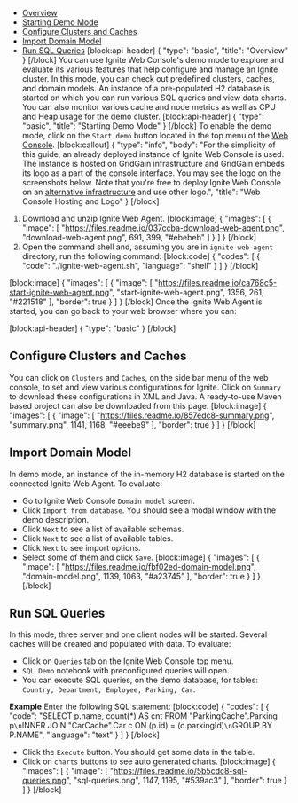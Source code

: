 * [Overview](#section-overview)
* [Starting Demo Mode](#section-starting-demo-mode)
 * [Configure Clusters and Caches](#section--configure-clusters-and-caches-)
 * [Import Domain Model](#section--import-domain-model-)
 * [Run SQL Queries](#section--run-sql-queries-)
[block:api-header]
{
  "type": "basic",
  "title": "Overview"
}
[/block]
You can use Ignite Web Console's demo mode to explore and evaluate its various features that help configure and manage an Ignite cluster. In this mode, you can check out predefined clusters, caches, and domain models. An instance of a pre-populated H2 database is started on which you can run various SQL queries and view data charts. You can also monitor various cache and node metrics as well as CPU and Heap usage for the demo cluster.
[block:api-header]
{
  "type": "basic",
  "title": "Starting Demo Mode"
}
[/block]
To enable the demo mode, click on the `Start demo` button located in the top menu of the [Web Console](https://console.gridgain.com/).
[block:callout]
{
  "type": "info",
  "body": "For the simplicity of this guide, an already deployed instance of Ignite Web Console is used. The instance is hosted on GridGain infrastructure and GridGain embeds its logo as a part of the console interface. You may see the logo on the screenshots below. Note that you're free to deploy Ignite Web Console on an [alternative infrastructure](doc:local-deployment) and use other logo.",
  "title": "Web Console Hosting and Logo"
}
[/block]
1. Download and unzip Ignite Web Agent. 
[block:image]
{
  "images": [
    {
      "image": [
        "https://files.readme.io/037ccba-download-web-agent.png",
        "download-web-agent.png",
        691,
        399,
        "#ebebeb"
      ]
    }
  ]
}
[/block]
2. Open the command shell and, assuming you are in `ignite-web-agent` directory, run the following command: 
[block:code]
{
  "codes": [
    {
      "code": "./ignite-web-agent.sh",
      "language": "shell"
    }
  ]
}
[/block]

[block:image]
{
  "images": [
    {
      "image": [
        "https://files.readme.io/ca768c5-start-ignite-web-agent.png",
        "start-ignite-web-agent.png",
        1356,
        261,
        "#221518"
      ],
      "border": true
    }
  ]
}
[/block]
Once the Ignite Web Agent is started, you can go back to your web browser where you can:

[block:api-header]
{
  "type": "basic"
}
[/block]
## **Configure Clusters and Caches**
You can click on `Clusters` and `Caches`, on the side bar menu of the web console, to set and view various configurations for Ignite. Click on `Summary` to download these configurations in XML and Java. A ready-to-use Maven based project can also be downloaded from this page.
[block:image]
{
  "images": [
    {
      "image": [
        "https://files.readme.io/857edc8-summary.png",
        "summary.png",
        1141,
        1168,
        "#eeebe9"
      ],
      "border": true
    }
  ]
}
[/block]
## **Import Domain Model**

In demo mode, an instance of the in-memory H2 database is started on the connected Ignite Web Agent. To evaluate:
  * Go to Ignite Web Console `Domain model` screen.
  * Click `Import from database`. You should see a modal window with the demo description.
  * Click `Next` to see a list of available schemas.
  * Click `Next` to see a list of available tables.
  * Click `Next` to see import options.
  * Select some of them and click `Save`.
[block:image]
{
  "images": [
    {
      "image": [
        "https://files.readme.io/fbf02ed-domain-model.png",
        "domain-model.png",
        1139,
        1063,
        "#a23745"
      ],
      "border": true
    }
  ]
}
[/block]
## **Run SQL Queries**
In this mode, three server and one client nodes will be started. Several caches will be created and populated with data. To evaluate:
 * Click  on `Queries` tab on the Ignite Web Console top menu.
 * `SQL Demo` notebook with preconfigured queries will open.
 * You can execute SQL queries, on the demo database, for tables: `Country, Department, Employee, Parking, Car`.

**Example**
 Enter the following SQL statement:
[block:code]
{
  "codes": [
    {
      "code": "SELECT p.name, count(*) AS cnt FROM \"ParkingCache\".Parking p`\n`INNER JOIN \"CarCache\".Car c ON (p.id) = (c.parkingId)`\n`GROUP BY P.NAME",
      "language": "text"
    }
  ]
}
[/block]
* Click the `Execute` button. You should get some data in the table.
* Click on `charts` buttons to see auto generated charts.
[block:image]
{
  "images": [
    {
      "image": [
        "https://files.readme.io/5b5cdc8-sql-queries.png",
        "sql-queries.png",
        1147,
        1195,
        "#539ac3"
      ],
      "border": true
    }
  ]
}
[/block]
